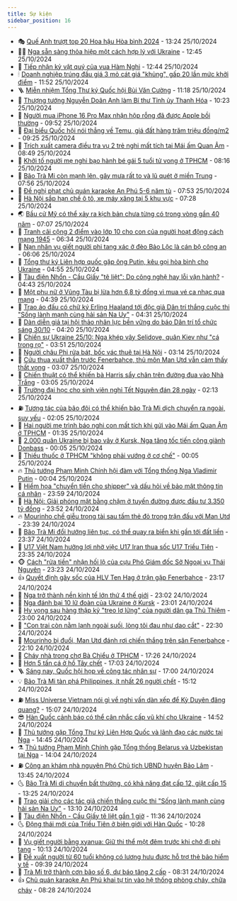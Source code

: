 ```yaml
---
title: Sự kiện
sidebar_position: 16
---
```


<!-- dantri-su-kien:START -->
- 🎭 [Quế Anh trượt top 20 Hoa hậu Hòa bình 2024](https://dantri.com.vn/giai-tri/que-anh-truot-top-20-hoa-hau-hoa-binh-2024-20241025180159945.htm) - 13:24 25/10/2024
- 👨‍🏫 [Nga sẵn sàng thỏa hiệp một cách hợp lý với Ukraine](https://dantri.com.vn/the-gioi/nga-san-sang-thoa-hiep-mot-cach-hop-ly-voi-ukraine-20241025172407533.htm) - 12:45 25/10/2024
- 🌮 [Tiếp nhận kỷ vật quý của vua Hàm Nghi](https://dantri.com.vn/doi-song/tiep-nhan-ky-vat-quy-cua-vua-ham-nghi-20241025184548231.htm) - 12:44 25/10/2024
- 🕯 [Doanh nghiệp trúng đấu giá 3 mỏ cát giá &quot;khủng&quot;, gấp 20 lần mức khởi điểm](https://dantri.com.vn/xa-hoi/doanh-nghiep-trung-dau-gia-3-mo-cat-gia-khung-gap-20-lan-muc-khoi-diem-20241025183102681.htm) - 11:52 25/10/2024
- 🪜 [Miễn nhiệm Tổng Thư ký Quốc hội Bùi Văn Cường](https://dantri.com.vn/xa-hoi/mien-nhiem-tong-thu-ky-quoc-hoi-bui-van-cuong-20241025091821054.htm) - 11:18 25/10/2024
- 🐘 [Thượng tướng Nguyễn Doãn Anh làm Bí thư Tỉnh ủy Thanh Hóa](https://dantri.com.vn/xa-hoi/thuong-tuong-nguyen-doan-anh-lam-bi-thu-tinh-uy-thanh-hoa-20241025171044100.htm) - 10:23 25/10/2024
- 🤔 [Người mua iPhone 16 Pro Max nhận hộp rỗng đã được Apple bồi thường](https://dantri.com.vn/suc-manh-so/nguoi-mua-iphone-16-pro-max-nhan-hop-rong-da-duoc-apple-boi-thuong-20241025164917728.htm) - 09:52 25/10/2024
- 🧠 [Đại biểu Quốc hội nói thẳng về Temu, giá đất hàng trăm triệu đồng/m2](https://dantri.com.vn/kinh-doanh/dai-bieu-quoc-hoi-noi-thang-ve-temu-gia-dat-hang-tram-trieu-dongm2-20241025160700081.htm) - 09:25 25/10/2024
- 📝 [Trích xuất camera điều tra vụ 2 trẻ nghi mất tích tại Mái ấm Quan Âm](https://dantri.com.vn/phap-luat/trich-xuat-camera-dieu-tra-vu-2-tre-nghi-mat-tich-tai-mai-am-quan-am-20241025152757691.htm) - 08:49 25/10/2024
- 🦏 [Khởi tố người mẹ nghi bạo hành bé gái 5 tuổi tử vong ở TPHCM](https://dantri.com.vn/phap-luat/khoi-to-nguoi-me-nghi-bao-hanh-be-gai-5-tuoi-tu-vong-o-tphcm-20241025150935862.htm) - 08:16 25/10/2024
- 🥰 [Bão Trà Mi còn mạnh lên, gây mưa rất to và lũ quét ở miền Trung](https://dantri.com.vn/xa-hoi/bao-tra-mi-con-manh-len-gay-mua-rat-to-va-lu-quet-o-mien-trung-20241025144439355.htm) - 07:56 25/10/2024
- 🤗 [Đề nghị phạt chủ quán karaoke An Phú 5-6 năm tù](https://dantri.com.vn/phap-luat/de-nghi-phat-chu-quan-karaoke-an-phu-5-6-nam-tu-20241025143234001.htm) - 07:53 25/10/2024
- 🌈 [Hà Nội sắp hạn chế ô tô, xe máy xăng tại 5 khu vực](https://dantri.com.vn/xa-hoi/ha-noi-sap-han-che-o-to-xe-may-xang-tai-5-khu-vuc-20241025141632384.htm) - 07:28 25/10/2024
- 🌏 [Bầu cử Mỹ có thể xảy ra kịch bản chưa từng có trong vòng gần 40 năm](https://dantri.com.vn/the-gioi/bau-cu-my-co-the-xay-ra-kich-ban-chua-tung-co-trong-vong-gan-40-nam-20241025135203058.htm) - 07:07 25/10/2024
- 💄 [Tranh cãi cộng 2 điểm vào lớp 10 cho con của người hoạt động cách mạng 1945](https://dantri.com.vn/giao-duc/tranh-cai-cong-2-diem-vao-lop-10-cho-con-cua-nguoi-hoat-dong-cach-mang-1945-20241025125734688.htm) - 06:34 25/10/2024
- 👺 [Nạn nhân vụ giết người phi tang xác ở đèo Bảo Lộc là cán bộ công an](https://dantri.com.vn/phap-luat/nan-nhan-vu-giet-nguoi-phi-tang-xac-o-deo-bao-loc-la-can-bo-cong-an-20241025122240369.htm) - 06:06 25/10/2024
- 👹 [Tổng thư ký Liên hợp quốc gặp ông Putin, kêu gọi hòa bình cho Ukraine](https://dantri.com.vn/the-gioi/tong-thu-ky-lien-hop-quoc-gap-ong-putin-keu-goi-hoa-binh-cho-ukraine-20241025112240903.htm) - 04:55 25/10/2024
- 🌊 [Tàu điện Nhổn - Cầu Giấy &quot;tê liệt&quot;: Do công nghệ hay lỗi vận hành?](https://dantri.com.vn/xa-hoi/tau-dien-nhon-cau-giay-te-liet-do-cong-nghe-hay-loi-van-hanh-20241025113015689.htm) - 04:43 25/10/2024
- 🤠 [Một phụ nữ ở Vũng Tàu bị lừa hơn 6,8 tỷ đồng vì mua vé ca nhạc qua mạng](https://dantri.com.vn/phap-luat/mot-phu-nu-o-vung-tau-bi-lua-hon-68-ty-dong-vi-mua-ve-ca-nhac-qua-mang-20241025111340860.htm) - 04:39 25/10/2024
- 🎊 [Trao áo đấu có chữ ký Erling Haaland tới độc giả Dân trí thắng cuộc thi &quot;Sống lành mạnh cùng hải sản Na Uy&quot;](https://dantri.com.vn/doi-song/trao-ao-dau-co-chu-ky-erling-haaland-toi-doc-gia-dan-tri-thang-cuoc-thi-song-lanh-manh-cung-hai-san-na-uy-20241025100156067.htm) - 04:31 25/10/2024
- 🐘 [Dàn diễn giả tại hội thảo nhân lực bền vững do báo Dân trí tổ chức sáng 30/10](https://dantri.com.vn/an-sinh/dan-dien-gia-tai-hoi-thao-nhan-luc-ben-vung-do-bao-dan-tri-to-chuc-sang-3010-20241025100707626.htm) - 04:20 25/10/2024
- 💂 [Chiến sự Ukraine 25/10: Nga khép vây Selidove, quân Kiev như &quot;cá trong rọ&quot;](https://dantri.com.vn/the-gioi/chien-su-ukraine-2510-nga-khep-vay-selidove-quan-kiev-nhu-ca-trong-ro-20241025103911464.htm) - 03:51 25/10/2024
- 👹 [Người châu Phi rửa bát, bốc vác thuê tại Hà Nội](https://dantri.com.vn/doi-song/nguoi-chau-phi-rua-bat-boc-vac-thue-tai-ha-noi-20241025101448597.htm) - 03:14 25/10/2024
- 🦒 [Cứu thua xuất thần trước Fenerbahce, thủ môn Man Utd vẫn cảm thấy thất vọng](https://dantri.com.vn/the-thao/cuu-thua-xuat-than-truoc-fenerbahce-thu-mon-man-utd-van-cam-thay-that-vong-20241025074040799.htm) - 03:07 25/10/2024
- 🗽 [Chiến thuật có thể khiến bà Harris sẩy chân trên đường đua vào Nhà Trắng](https://dantri.com.vn/the-gioi/chien-thuat-co-the-khien-ba-harris-say-chan-tren-duong-dua-vao-nha-trang-20241025080549980.htm) - 03:05 25/10/2024
- 💄 [Trường đại học cho sinh viên nghỉ Tết Nguyên đán 28 ngày](https://dantri.com.vn/giao-duc/truong-dai-hoc-cho-sinh-vien-nghi-tet-nguyen-dan-28-ngay-20241025091006115.htm) - 02:13 25/10/2024
- ⛽️ [Tương tác của bão đôi có thể khiến bão Trà Mi dịch chuyển ra ngoài, suy yếu](https://dantri.com.vn/xa-hoi/tuong-tac-cua-bao-doi-co-the-khien-bao-tra-mi-dich-chuyen-ra-ngoai-suy-yeu-20241025085338334.htm) - 02:05 25/10/2024
- 🥷 [Hai người mẹ trình báo nghi con mất tích khi gửi vào Mái ấm Quan Âm ở TPHCM](https://dantri.com.vn/phap-luat/hai-nguoi-me-trinh-bao-nghi-con-mat-tich-khi-gui-vao-mai-am-quan-am-o-tphcm-20241025082838121.htm) - 01:35 25/10/2024
- 🤖 [2.000 quân Ukraine bị bao vây ở Kursk, Nga tăng tốc tiến công giành Donbass](https://dantri.com.vn/the-gioi/2000-quan-ukraine-bi-bao-vay-o-kursk-nga-tang-toc-tien-cong-gianh-donbass-20241025060736655.htm) - 00:05 25/10/2024
- 🌊 [Thiếu thuốc ở TPHCM &quot;không phải vướng ở cơ chế&quot;](https://dantri.com.vn/suc-khoe/thieu-thuoc-o-tphcm-khong-phai-vuong-o-co-che-20241024220447957.htm) - 00:05 25/10/2024
- 🔥 [Thủ tướng Phạm Minh Chính hội đàm với Tổng thống Nga Vladimir Putin](https://dantri.com.vn/xa-hoi/thu-tuong-pham-minh-chinh-hoi-dam-voi-tong-thong-nga-vladimir-putin-20241025065839246.htm) - 00:04 25/10/2024
- 🦏 [Hiểm họa &quot;chuyển tiền cho shipper&quot; và dấu hỏi về bảo mật thông tin cá nhân](https://dantri.com.vn/phap-luat/hiem-hoa-chuyen-tien-cho-shipper-va-dau-hoi-ve-bao-mat-thong-tin-ca-nhan-20241024175722787.htm) - 23:59 24/10/2024
- 🐘 [Hà Nội: Giải phóng mặt bằng chậm ở tuyến đường được đầu tư 3.350 tỷ đồng](https://dantri.com.vn/xa-hoi/ha-noi-giai-phong-mat-bang-cham-o-tuyen-duong-duoc-dau-tu-3350-ty-dong-20241025000014711.htm) - 23:52 24/10/2024
- 🔥 [Mourinho chế giễu trọng tài sau tấm thẻ đỏ trong trận đấu với Man Utd](https://dantri.com.vn/the-thao/mourinho-che-gieu-trong-tai-sau-tam-the-do-trong-tran-dau-voi-man-utd-20241025063630020.htm) - 23:39 24/10/2024
- 💼 [Bão Trà Mi đổi hướng liên tục, có thể quay ra biển khi gần tới đất liền](https://dantri.com.vn/xa-hoi/bao-tra-mi-doi-huong-lien-tuc-co-the-quay-ra-bien-khi-gan-toi-dat-lien-20241025063353367.htm) - 23:37 24/10/2024
- 🚀 [U17 Việt Nam hưởng lợi nhờ việc U17 Iran thua sốc U17 Triều Tiên](https://dantri.com.vn/the-thao/u17-viet-nam-huong-loi-nho-viec-u17-iran-thua-soc-u17-trieu-tien-20241024230003612.htm) - 23:35 24/10/2024
- 🐵 [Cách &quot;rửa tiền&quot; nhận hối lộ của cựu Phó Giám đốc Sở Ngoại vụ Thái Nguyên](https://dantri.com.vn/phap-luat/cach-rua-tien-nhan-hoi-lo-cua-cuu-pho-giam-doc-so-ngoai-vu-thai-nguyen-20241025011137217.htm) - 23:23 24/10/2024
- 👍 [Quyết định gây sốc của HLV Ten Hag ở trận gặp Fenerbahce](https://dantri.com.vn/the-thao/quyet-dinh-gay-soc-cua-hlv-ten-hag-o-tran-gap-fenerbahce-20241025061510050.htm) - 23:17 24/10/2024
- 🚦 [Nga trở thành nền kinh tế lớn thứ 4 thế giới](https://dantri.com.vn/the-gioi/nga-tro-thanh-nen-kinh-te-lon-thu-4-the-gioi-20241025052929136.htm) - 23:02 24/10/2024
- 🥸 [Nga đánh bại 10 lữ đoàn của Ukraine ở Kursk](https://dantri.com.vn/the-gioi/nga-danh-bai-10-lu-doan-cua-ukraine-o-kursk-20241025051130480.htm) - 23:01 24/10/2024
- 🥷 [Hy vọng sau hàng thập kỷ &quot;treo lơ lửng&quot; của người dân ga Thủ Thiêm](https://dantri.com.vn/xa-hoi/hy-vong-sau-hang-thap-ky-treo-lo-lung-cua-nguoi-dan-ga-thu-thiem-20241022005044700.htm) - 23:00 24/10/2024
- 🤡 [&quot;Con trai còn nằm lạnh ngoài suối, lòng tôi đau như dao cắt&quot;](https://dantri.com.vn/tam-long-nhan-ai/con-trai-con-nam-lanh-ngoai-suoi-long-toi-dau-nhu-dao-cat-20241021215456834.htm) - 22:30 24/10/2024
- 🥳 [Mourinho bị đuổi, Man Utd đánh rơi chiến thắng trên sân Fenerbahce](https://dantri.com.vn/the-thao/mourinho-bi-duoi-man-utd-danh-roi-chien-thang-tren-san-fenerbahce-20241025053720410.htm) - 22:10 24/10/2024
- 🤩 [Cháy nhà trong chợ Bà Chiểu ở TPHCM](https://dantri.com.vn/xa-hoi/chay-nha-trong-cho-ba-chieu-o-tphcm-20241025002207420.htm) - 17:26 24/10/2024
- 🎡 [Hơn 5 tấn cá ở hồ Tây chết](https://dantri.com.vn/xa-hoi/hon-5-tan-ca-o-ho-tay-chet-20241024233221052.htm) - 17:03 24/10/2024
- 🪜 [Sáng nay, Quốc hội họp về công tác nhân sự](https://dantri.com.vn/xa-hoi/sang-nay-quoc-hoi-hop-ve-cong-tac-nhan-su-20241024223655797.htm) - 17:00 24/10/2024
- 💡 [Bão Trà Mi tàn phá Philippines, ít nhất 26 người chết](https://dantri.com.vn/the-gioi/bao-tra-mi-tan-pha-philippines-it-nhat-26-nguoi-chet-20241024214940167.htm) - 15:12 24/10/2024
- ⛽️ [Miss Universe Vietnam nói gì về nghi vấn dàn xếp để Kỳ Duyên đăng quang?](https://dantri.com.vn/giai-tri/miss-universe-vietnam-noi-gi-ve-nghi-van-dan-xep-de-ky-duyen-dang-quang-20241024215621325.htm) - 15:07 24/10/2024
- 😎 [Hàn Quốc cảnh báo có thể cân nhắc cấp vũ khí cho Ukraine](https://dantri.com.vn/the-gioi/han-quoc-canh-bao-co-the-can-nhac-cap-vu-khi-cho-ukraine-20241024212831359.htm) - 14:52 24/10/2024
- 🗽 [Thủ tướng gặp Tổng Thư ký Liên Hợp Quốc và lãnh đạo các nước tại Nga](https://dantri.com.vn/xa-hoi/thu-tuong-gap-tong-thu-ky-lien-hop-quoc-va-lanh-dao-cac-nuoc-tai-nga-20241024212351928.htm) - 14:45 24/10/2024
- ⚗️ [Thủ tướng Phạm Minh Chính gặp Tổng thống Belarus và Uzbekistan tại Nga](https://dantri.com.vn/xa-hoi/thu-tuong-pham-minh-chinh-gap-tong-thong-belarus-va-uzbekistan-tai-nga-20241024205354658.htm) - 14:04 24/10/2024
- ⛽️ [Công an khám nhà nguyên Phó Chủ tịch UBND huyện Bảo Lâm](https://dantri.com.vn/phap-luat/cong-an-kham-nha-nguyen-pho-chu-tich-ubnd-huyen-bao-lam-20241024202826089.htm) - 13:45 24/10/2024
- 🌜 [Bão Trà Mi di chuyển bất thường, có khả năng đạt cấp 12, giật cấp 15](https://dantri.com.vn/xa-hoi/bao-tra-mi-di-chuyen-bat-thuong-co-kha-nang-dat-cap-12-giat-cap-15-20241024201733110.htm) - 13:25 24/10/2024
- 🦩 [Trao giải cho các tác giả chiến thắng cuộc thi &quot;Sống lành mạnh cùng hải sản Na Uy&quot;](https://dantri.com.vn/doi-song/trao-giai-cho-cac-tac-gia-chien-thang-cuoc-thi-song-lanh-manh-cung-hai-san-na-uy-20241024200431408.htm) - 13:10 24/10/2024
- 🦒 [Tàu điện Nhổn - Cầu Giấy tê liệt gần 1 giờ](https://dantri.com.vn/xa-hoi/tau-dien-nhon-cau-giay-te-liet-gan-1-gio-20241024183006518.htm) - 11:36 24/10/2024
- 🌜 [Động thái mới của Triều Tiên ở biên giới với Hàn Quốc](https://dantri.com.vn/the-gioi/dong-thai-moi-cua-trieu-tien-o-bien-gioi-voi-han-quoc-20241024171230390.htm) - 10:28 24/10/2024
- 🐎 [Vụ giết người bằng xyanua: Giữ thi thể một đêm trước khi chở đi phi tang](https://dantri.com.vn/phap-luat/vu-giet-nguoi-bang-xyanua-giu-thi-the-mot-dem-truoc-khi-cho-di-phi-tang-20241024165031568.htm) - 10:13 24/10/2024
- 🌋 [Đề xuất người từ 60 tuổi không có lương hưu được hỗ trợ thẻ bảo hiểm y tế](https://dantri.com.vn/an-sinh/de-xuat-nguoi-tu-60-tuoi-khong-co-luong-huu-duoc-ho-tro-the-bao-hiem-y-te-20241024162325313.htm) - 09:39 24/10/2024
- 🧰 [Trà Mi trở thành cơn bão số 6, dự báo tăng 2 cấp](https://dantri.com.vn/xa-hoi/tra-mi-tro-thanh-con-bao-so-6-du-bao-tang-2-cap-20241024151731213.htm) - 08:31 24/10/2024
- 👍 [Chủ quán karaoke An Phú khai tự tin vào hệ thống phòng cháy, chữa cháy](https://dantri.com.vn/phap-luat/chu-quan-karaoke-an-phu-khai-tu-tin-vao-he-thong-phong-chay-chua-chay-20241024151320083.htm) - 08:28 24/10/2024<!-- dantri-su-kien:END -->
